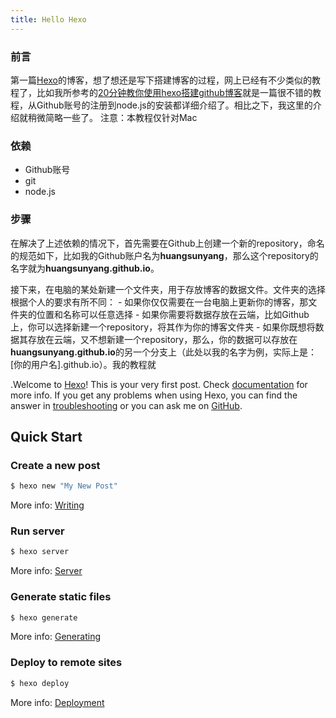 ```yaml
---
title: Hello Hexo
---
```

### 前言
第一篇[Hexo](https://hexo.io/)的博客，想了想还是写下搭建博客的过程，网上已经有不少类似的教程了，比如我所参考的[20分钟教你使用hexo搭建github博客](http://www.jianshu.com/p/e99ed60390a8)就是一篇很不错的教程，从Github账号的注册到node.js的安装都详细介绍了。相比之下，我这里的介绍就稍微简略一些了。
注意：本教程仅针对Mac

### 依赖
- Github账号
- git
- node.js

### 步骤
在解决了上述依赖的情况下，首先需要在Github上创建一个新的repository，命名的规范如下，比如我的Github账户名为**huangsunyang**，那么这个repository的名字就为**huangsunyang.github.io**。

接下来，在电脑的某处新建一个文件夹，用于存放博客的数据文件。文件夹的选择根据个人的要求有所不同：
    - 如果你仅仅需要在一台电脑上更新你的博客，那文件夹的位置和名称可以任意选择
    - 如果你需要将数据存放在云端，比如Github上，你可以选择新建一个repository，将其作为你的博客文件夹
    - 如果你既想将数据其存放在云端，又不想新建一个repository，那么，你的数据可以存放在**huangsunyang.github.io**的另一个分支上（此处以我的名字为例，实际上是：[你的用户名].github.io）。我的教程就


.Welcome to [Hexo](https://hexo.io/)! This is your very first post. Check [documentation](https://hexo.io/docs/) for more info. If you get any problems when using Hexo, you can find the answer in [troubleshooting](https://hexo.io/docs/troubleshooting.html) or you can ask me on [GitHub](https://github.com/hexojs/hexo/issues).

## Quick Start

### Create a new post

``` bash
$ hexo new "My New Post"
```

More info: [Writing](https://hexo.io/docs/writing.html)

### Run server

``` bash
$ hexo server
```

More info: [Server](https://hexo.io/docs/server.html)

### Generate static files

``` bash
$ hexo generate
```

More info: [Generating](https://hexo.io/docs/generating.html)

### Deploy to remote sites

``` bash
$ hexo deploy
```

More info: [Deployment](https://hexo.io/docs/deployment.html)
